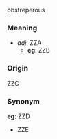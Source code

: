 obstreperous
### Meaning
+ _adj_: ZZA
    + __eg__: ZZB

### Origin

ZZC

### Synonym

__eg__: ZZD

+ ZZE


